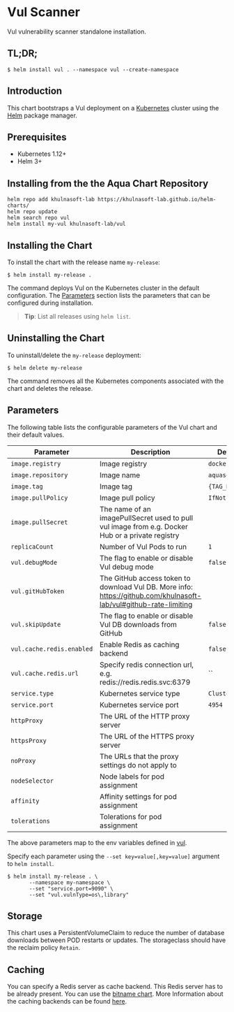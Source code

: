 # Vul Scanner

Vul vulnerability scanner standalone installation.

## TL;DR;

```
$ helm install vul . --namespace vul --create-namespace
```

## Introduction

This chart bootstraps a Vul deployment on a [Kubernetes](http://kubernetes.io) cluster using the
[Helm](https://helm.sh) package manager.

## Prerequisites

- Kubernetes 1.12+
- Helm 3+

## Installing from the the Aqua Chart Repository

```
helm repo add khulnasoft-lab https://khulnasoft-lab.github.io/helm-charts/
helm repo update
helm search repo vul
helm install my-vul khulnasoft-lab/vul
```

## Installing the Chart

To install the chart with the release name `my-release`:

```
$ helm install my-release .
```

The command deploys Vul on the Kubernetes cluster in the default configuration. The [Parameters](#parameters)
section lists the parameters that can be configured during installation.

> **Tip**: List all releases using `helm list`.

## Uninstalling the Chart

To uninstall/delete the `my-release` deployment:

```
$ helm delete my-release
```

The command removes all the Kubernetes components associated with the chart and deletes the release.

## Parameters

The following table lists the configurable parameters of the Vul chart and their default values.

|                 Parameter             |                                Description                              |    Default     |
|---------------------------------------|-------------------------------------------------------------------------|----------------|
| `image.registry`                      | Image registry                                                          | `docker.io`    |
| `image.repository`                    | Image name                                                              | `aquasec/vul` |
| `image.tag`                           | Image tag                                                               | `{TAG_NAME}`   |
| `image.pullPolicy`                    | Image pull policy                                                       | `IfNotPresent` |
| `image.pullSecret`                    | The name of an imagePullSecret used to pull vul image from e.g. Docker Hub or a private registry  | |
| `replicaCount`                        | Number of Vul Pods to run                                   | `1`            |
| `vul.debugMode`             | The flag to enable or disable Vul debug mode                          | `false` |
| `vul.gitHubToken`           | The GitHub access token to download Vul DB. More info: https://github.com/khulnasoft-lab/vul#github-rate-limiting                          |      |
| `vul.skipUpdate`            | The flag to enable or disable Vul DB downloads from GitHub            | `false`        |
| `vul.cache.redis.enabled`           | Enable Redis as caching backend                                         | `false` |
| `vul.cache.redis.url`               | Specify redis connection url, e.g. redis://redis.redis.svc:6379         | `` |
| `service.type`                        | Kubernetes service type                                                 | `ClusterIP` |
| `service.port`                        | Kubernetes service port                                                 | `4954`      |
| `httpProxy`                           | The URL of the HTTP proxy server                                        |     |
| `httpsProxy`                          | The URL of the HTTPS proxy server                                       |     |
| `noProxy`                             | The URLs that the proxy settings do not apply to                        |     |
| `nodeSelector`                        | Node labels for pod assignment                                              |     |
| `affinity`                        | Affinity settings for pod assignment                                              |     |
| `tolerations`                        | Tolerations for pod assignment                                              |     |

The above parameters map to the env variables defined in [vul](https://github.com/khulnasoft-lab/vul#configuration).

Specify each parameter using the `--set key=value[,key=value]` argument to `helm install`.

```
$ helm install my-release . \
       --namespace my-namespace \
       --set "service.port=9090" \
       --set "vul.vulnType=os\,library"
```

## Storage

This chart uses a PersistentVolumeClaim to reduce the number of database downloads between POD restarts or updates. The storageclass should have the reclaim policy  `Retain`.

## Caching

You can specify a Redis server as cache backend. This Redis server has to be already present. You can use the [bitname chart](https://bitnami.com/stack/redis/helm).
More Information about the caching backends can be found [here](https://github.com/khulnasoft-lab/vul#specify-cache-backend).

